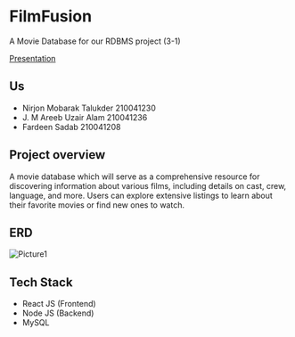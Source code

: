 # FilmFusion
A Movie Database for our RDBMS project (3-1)

[Presentation](https://docs.google.com/presentation/d/1PR9PDq00JbG24Kl4k_O35w4SH4mWuAizegXzBiQoCec/edit?usp=sharing)

## Us
- Nirjon Mobarak Talukder 210041230
- J. M Areeb Uzair Alam 210041236
- Fardeen Sadab 210041208

## Project overview
A movie database which will serve as a comprehensive resource for discovering information about various films, including details on cast, crew, language, and more. Users can explore extensive listings to learn about their favorite movies or find new ones to watch. 

## ERD
![Picture1](https://github.com/user-attachments/assets/be780ebd-4adc-4d14-b0e4-2831cbf408ce)

## Tech Stack
- React JS (Frontend)
- Node JS (Backend)
- MySQL
